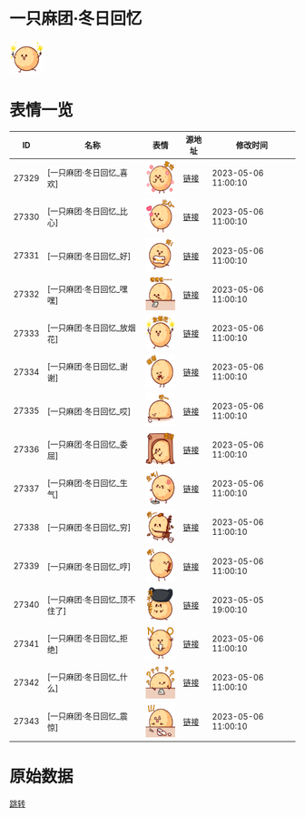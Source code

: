 # 一只麻团·冬日回忆

<img src="./cover.png" height="60" alt="cover" />

# 表情一览

|ID|名称|表情|源地址|修改时间|
|----|----|----|----|----|
|27329|[一只麻团·冬日回忆_喜欢]|<img src="./pic/027329_%5B一只麻团·冬日回忆_喜欢%5D.png" height="60" alt="喜欢"/>|[链接](https://i0.hdslb.com/bfs/garb/7803fab487c603850f78d7902efb45d1a6e8c801.png)|2023-05-06 11:00:10|
|27330|[一只麻团·冬日回忆_比心]|<img src="./pic/027330_%5B一只麻团·冬日回忆_比心%5D.png" height="60" alt="比心"/>|[链接](https://i0.hdslb.com/bfs/garb/a02ec12e903ef7beb58ba16967c3affcdbc6b29d.png)|2023-05-06 11:00:10|
|27331|[一只麻团·冬日回忆_好]|<img src="./pic/027331_%5B一只麻团·冬日回忆_好%5D.png" height="60" alt="好"/>|[链接](https://i0.hdslb.com/bfs/garb/9ee760f998638df790220634cf34a3d6c458f4a7.png)|2023-05-06 11:00:10|
|27332|[一只麻团·冬日回忆_嘿嘿]|<img src="./pic/027332_%5B一只麻团·冬日回忆_嘿嘿%5D.png" height="60" alt="嘿嘿"/>|[链接](https://i0.hdslb.com/bfs/garb/02425f04bf1440a5e26fa9c79a4795e78e9db366.png)|2023-05-06 11:00:10|
|27333|[一只麻团·冬日回忆_放烟花]|<img src="./pic/027333_%5B一只麻团·冬日回忆_放烟花%5D.png" height="60" alt="放烟花"/>|[链接](https://i0.hdslb.com/bfs/garb/730bfba46c83c86c33d37e44509056816f1a2b8c.png)|2023-05-06 11:00:10|
|27334|[一只麻团·冬日回忆_谢谢]|<img src="./pic/027334_%5B一只麻团·冬日回忆_谢谢%5D.png" height="60" alt="谢谢"/>|[链接](https://i0.hdslb.com/bfs/garb/43c9d8362d946b90657e82857bc47cc7f20dddb2.png)|2023-05-06 11:00:10|
|27335|[一只麻团·冬日回忆_哎]|<img src="./pic/027335_%5B一只麻团·冬日回忆_哎%5D.png" height="60" alt="哎"/>|[链接](https://i0.hdslb.com/bfs/garb/95e35ea245724e2548465128af2f4e23e96fdf1e.png)|2023-05-06 11:00:10|
|27336|[一只麻团·冬日回忆_委屈]|<img src="./pic/027336_%5B一只麻团·冬日回忆_委屈%5D.png" height="60" alt="委屈"/>|[链接](https://i0.hdslb.com/bfs/garb/4f7339f6ab703104840e9faf5514729d68ea2704.png)|2023-05-06 11:00:10|
|27337|[一只麻团·冬日回忆_生气]|<img src="./pic/027337_%5B一只麻团·冬日回忆_生气%5D.png" height="60" alt="生气"/>|[链接](https://i0.hdslb.com/bfs/garb/dde9d57dcf5feded14de07e8b7f583b73ad4115a.png)|2023-05-06 11:00:10|
|27338|[一只麻团·冬日回忆_穷]|<img src="./pic/027338_%5B一只麻团·冬日回忆_穷%5D.png" height="60" alt="穷"/>|[链接](https://i0.hdslb.com/bfs/garb/5f91f88d6bad7df434bce8343b1f8aaa5048b2fe.png)|2023-05-06 11:00:10|
|27339|[一只麻团·冬日回忆_哼]|<img src="./pic/027339_%5B一只麻团·冬日回忆_哼%5D.png" height="60" alt="哼"/>|[链接](https://i0.hdslb.com/bfs/garb/96a6559b3bb773b8f1d6c64b77f41130f0cd57aa.png)|2023-05-06 11:00:10|
|27340|[一只麻团·冬日回忆_顶不住了]|<img src="./pic/027340_%5B一只麻团·冬日回忆_顶不住了%5D.png" height="60" alt="顶不住了"/>|[链接](https://i0.hdslb.com/bfs/garb/894c17364b957f57b8ae3e08b0ef7afc267f08e6.png)|2023-05-05 19:00:10|
|27341|[一只麻团·冬日回忆_拒绝]|<img src="./pic/027341_%5B一只麻团·冬日回忆_拒绝%5D.png" height="60" alt="拒绝"/>|[链接](https://i0.hdslb.com/bfs/garb/e14ab7bd867a42109085f6f75d391e2bd34203c3.png)|2023-05-06 11:00:10|
|27342|[一只麻团·冬日回忆_什么]|<img src="./pic/027342_%5B一只麻团·冬日回忆_什么%5D.png" height="60" alt="什么"/>|[链接](https://i0.hdslb.com/bfs/garb/f68ee45dadf0e0c493b43915c3bd2ce19dc0e592.png)|2023-05-06 11:00:10|
|27343|[一只麻团·冬日回忆_震惊]|<img src="./pic/027343_%5B一只麻团·冬日回忆_震惊%5D.png" height="60" alt="震惊"/>|[链接](https://i0.hdslb.com/bfs/garb/e7c411b4597bd8c5082fa9c481e0f08b1a2772b8.png)|2023-05-06 11:00:10|

# 原始数据

[跳转](./raw.json)

